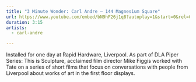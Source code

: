 ```yaml
---
title: "3 Minute Wonder: Carl Andre – 144 Magnesium Square"
url: https://www.youtube.com/embed/bN9hF26j1q8?autoplay=1&start=0&rel=0
duration: 3:15
artists:
  - carl-andre

---
```


Installed for one day at Rapid Hardware, Liverpool. As part of DLA Piper Series: This is Sculpture, acclaimed film director Mike Figgis worked with Tate on a series of short films that focus on conversations with people from Liverpool about works of art in the first floor displays.